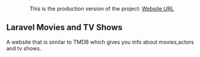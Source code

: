 <p align="center">
This is the production version of the project: <a href="http://moviesnshows.rf.gd/">Website URL</a>
</p>

## Laravel Movies and TV Shows 
A website that is similar to TMDB which gives you info about movies,actors and tv shows.
